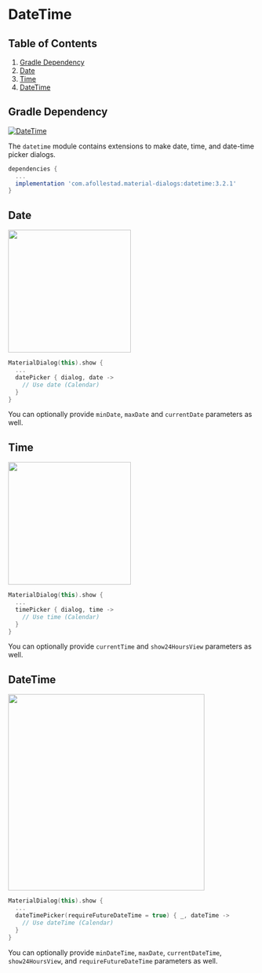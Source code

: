 # DateTime

## Table of Contents

1. [Gradle Dependency](#gradle-dependency-4)
2. [Date](#date)
3. [Time](#time)
4. [DateTime](#datetime)

## Gradle Dependency

[ ![DateTime](https://img.shields.io/maven-central/v/com.afollestad.material-dialogs/datetime?label=datetime&style=for-the-badge) ](https://repo1.maven.org/maven2/com/afollestad/material-dialogs/datetime)

The `datetime` module contains extensions to make date, time, and date-time picker dialogs.

```gradle
dependencies {
  ...
  implementation 'com.afollestad.material-dialogs:datetime:3.2.1'
}
```

## Date

<img src="https://raw.githubusercontent.com/afollestad/material-dialogs/main/art/datepicker.png" width="250px" />

```kotlin
MaterialDialog(this).show {
  ...
  datePicker { dialog, date ->
    // Use date (Calendar)
  }
}
```

You can optionally provide `minDate`, `maxDate` and `currentDate` parameters as well.

## Time

<img src="https://raw.githubusercontent.com/afollestad/material-dialogs/main/art/timepicker.png" width="250px" />

```kotlin
MaterialDialog(this).show {
  ...
  timePicker { dialog, time ->
    // Use time (Calendar)
  }
}
```

You can optionally provide `currentTime` and `show24HoursView` parameters as well.

## DateTime

<img src="https://raw.githubusercontent.com/afollestad/material-dialogs/main/art/datetimepicker.png" width="400px" />

```kotlin
MaterialDialog(this).show {
  ...
  dateTimePicker(requireFutureDateTime = true) { _, dateTime ->
    // Use dateTime (Calendar)
  }
}
```

You can optionally provide `minDateTime`, `maxDate`,  `currentDateTime`, `show24HoursView`, 
and `requireFutureDateTime` parameters as well.
